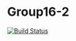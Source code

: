 # Group16-2
[![Build Status](https://travis-ci.org/cs361-W16/Group16-2.svg?branch=master)](https://travis-ci.org/cs361-W16/Group16-2)
